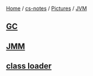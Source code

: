 [Home](https://mengxianbin.github.io) /
[cs-notes](https://mengxianbin.github.io/cs-notes/site) /
[Pictures](https://mengxianbin.github.io/cs-notes/site/Pictures) /
[JVM](https://mengxianbin.github.io/cs-notes/site/Pictures/JVM)

## [GC](https://mengxianbin.github.io/cs-notes/site/Pictures/JVM/GC/)

## [JMM](https://mengxianbin.github.io/cs-notes/site/Pictures/JVM/JMM/)

## [class loader](https://mengxianbin.github.io/cs-notes/site/Pictures/JVM/class%20loader/)

## [](https://mengxianbin.github.io/cs-notes/site/Pictures/JVM/)

## [](https://mengxianbin.github.io/cs-notes/site/Pictures/JVM/)

## [](https://mengxianbin.github.io/cs-notes/site/Pictures/JVM/)

## [](https://mengxianbin.github.io/cs-notes/site/Pictures/JVM/)

## [](https://mengxianbin.github.io/cs-notes/site/Pictures/JVM/)

## [](https://mengxianbin.github.io/cs-notes/site/Pictures/JVM/)
